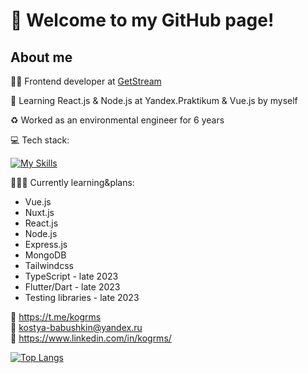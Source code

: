 # 👋 Welcome to my GitHub page!
## About me
👨‍💻 Frontend developer at [GetStream](https://getstream.com/)

🌱 Learning React.js & Node.js at Yandex.Praktikum & Vue.js by myself

♻️ Worked as an environmental engineer for 6 years

💻 Tech stack:

[![My Skills](https://skillicons.dev/icons?i=vue,nuxt,react,nodejs,tailwind,sass,js,html,css,webpack,git,figma)](https://skillicons.dev)

👩🏻‍🎓 Currently learning&plans:
* Vue.js
* Nuxt.js
* React.js
* Node.js
* Express.js
* MongoDB
* Tailwindcss
* TypeScript - late 2023
* Flutter/Dart - late 2023
* Testing libraries - late 2023

📱 https://t.me/kogrms  
📧 kostya-babushkin@yandex.ru  
💼 https://www.linkedin.com/in/kogrms/

[![Top Langs](https://github-readme-stats.vercel.app/api/top-langs/?username=kogrms&layout=compact&theme=vue-dark)](https://github.com/kogrms/github-readme-stats)
